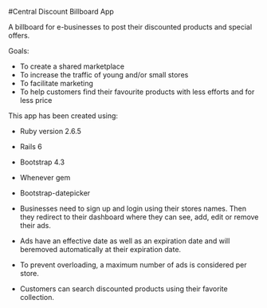 #Central Discount Billboard App



 A billboard for e-businesses to post their discounted products and special offers.

Goals:
- To create a shared marketplace
- To increase the traffic of young and/or small stores
- To facilitate marketing
- To help customers find their favourite products with less efforts and for less price

This app has been created using:

<!--* dev tool-->
* Ruby version 2.6.5
* Rails 6
* Bootstrap 4.3
* Whenever gem
* Bootstrap-datepicker

  
  
* Businesses need to sign up and login using their stores names. Then they redirect to their dashboard where they can see, add,   edit or remove their ads.
* Ads have an effective date as well as an expiration date and will beremoved automatically at their expiration date.
* To prevent overloading, a maximum number of ads is considered per store.
* Customers can search discounted products using their favorite collection.

  

  

